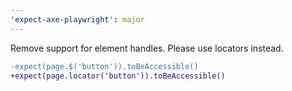 ```yaml
---
'expect-axe-playwright': major
---
```


Remove support for element handles. Please use locators instead.

```diff
-expect(page.$('button')).toBeAccessible()
+expect(page.locator('button')).toBeAccessible()
```
